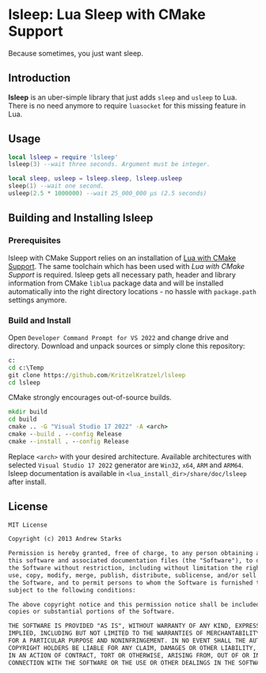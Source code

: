 # lsleep: Lua Sleep with CMake Support
Because sometimes, you just want sleep.


## Introduction

**lsleep** is an uber-simple library that just adds `sleep` and `usleep` to Lua. There is no need anymore to require `luasocket` for this missing feature in Lua.

## Usage

```lua
local lsleep = require 'lsleep'
lsleep(3) --wait three seconds. Argument must be integer.

local sleep, usleep = lsleep.sleep, lsleep.usleep
sleep(1) --wait one second.
usleep(2.5 * 1000000) --wait 25_000_000 µs (2.5 seconds)
```

## Building and Installing lsleep

### Prerequisites

lsleep with CMake Support relies on an installation of [Lua with CMake Support](https://github.com/KritzelKratzel/lua#readme). The same toolchain which has been used with *Lua with CMake Support* is required. lsleep gets all necessary path, header and library information from CMake `liblua` package data and will be installed automatically into the right directory locations - no hassle with `package.path` settings anymore.

### Build and Install

Open `Developer Command Prompt for VS 2022` and change drive and directory. Download and unpack sources or simply clone this repository:

```cmd
c:
cd c:\Temp
git clone https://github.com/KritzelKratzel/lsleep
cd lsleep
```

CMake strongly encourages out-of-source builds.

```cmd
mkdir build
cd build
cmake .. -G "Visual Studio 17 2022" -A <arch>
cmake --build . --config Release
cmake --install . --config Release
```

Replace `<arch>` with your desired architecture. Available architectures with selected `Visual Studio 17 2022` generator are `Win32`, `x64`, `ARM` and `ARM64`. lsleep documentation is available in `<lua_install_dir>/share/doc/lsleep` after install.

## License

```txt
MIT License 

Copyright (c) 2013 Andrew Starks

Permission is hereby granted, free of charge, to any person obtaining a copy of
this software and associated documentation files (the "Software"), to deal in
the Software without restriction, including without limitation the rights to
use, copy, modify, merge, publish, distribute, sublicense, and/or sell copies of
the Software, and to permit persons to whom the Software is furnished to do so,
subject to the following conditions:

The above copyright notice and this permission notice shall be included in all
copies or substantial portions of the Software.

THE SOFTWARE IS PROVIDED "AS IS", WITHOUT WARRANTY OF ANY KIND, EXPRESS OR
IMPLIED, INCLUDING BUT NOT LIMITED TO THE WARRANTIES OF MERCHANTABILITY, FITNESS
FOR A PARTICULAR PURPOSE AND NONINFRINGEMENT. IN NO EVENT SHALL THE AUTHORS OR
COPYRIGHT HOLDERS BE LIABLE FOR ANY CLAIM, DAMAGES OR OTHER LIABILITY, WHETHER
IN AN ACTION OF CONTRACT, TORT OR OTHERWISE, ARISING FROM, OUT OF OR IN
CONNECTION WITH THE SOFTWARE OR THE USE OR OTHER DEALINGS IN THE SOFTWARE.
```

